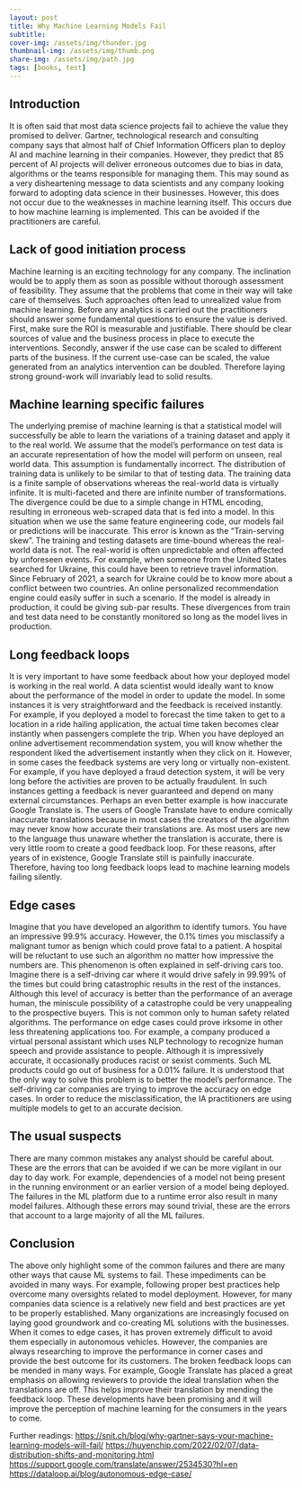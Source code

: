 ```yaml
---
layout: post
title: Why Machine Learning Models Fail
subtitle: 
cover-img: /assets/img/thunder.jpg
thumbnail-img: /assets/img/thumb.png
share-img: /assets/img/path.jpg
tags: [books, test]
---
```

## Introduction
It is often said that most data science projects fail to achieve the value they promised to deliver. Gartner, technological research and consulting company says that almost half of Chief Information Officers plan to deploy AI and machine learning in their companies. However, they predict that 85 percent of AI projects will deliver erroneous outcomes due to bias in data, algorithms or the teams responsible for managing them. This may sound as a very disheartening message to data scientists and any company looking forward to adopting data science in their businesses. However, this does not occur due to the weaknesses in machine learning itself. This occurs due to how machine learning is implemented. This can be avoided if the practitioners are careful.

## Lack of good initiation process 
Machine learning is an exciting technology for any company. The inclination would be to apply them as soon as possible without thorough assessment of feasibility. They assume that the problems that come in their way will take care of themselves. Such approaches often lead to unrealized value from machine learning. Before any analytics is carried out the practitioners should answer some fundamental questions to ensure the value is derived. First, make sure the ROI is measurable and justifiable. There should be clear sources of value and the business process in place to execute the interventions. Secondly, answer if the use case can be scaled to different parts of the business. If the current use-case can be scaled, the value generated from an analytics intervention can be doubled. Therefore laying strong ground-work will invariably lead to solid results.

## Machine learning specific failures
The underlying premise of machine learning is that a statistical model will successfully be able to learn the variations of a training dataset and apply it to the real world. We assume that the model’s performance on test data is an accurate representation of how the model will perform on unseen, real world data. This assumption is fundamentally incorrect. The distribution of training data is unlikely to be similar to that of testing data. The training data is a finite sample of observations whereas the real-world data is virtually infinite. It is multi-faceted and there are infinite number of transformations. The divergence could be due to a simple change in HTML encoding, resulting in erroneous web-scraped data that is fed into a model.  In this situation when we use the same feature engineering code, our models fail or predictions will be inaccurate. This error is known as the “Train-serving skew”. 
The training and testing datasets are time-bound whereas the real-world data is not. The real-world is often unpredictable and often affected by unforeseen events. For example, when someone from the United States searched for Ukraine, this could have been to retrieve travel information. Since February of 2021, a search for Ukraine could be to know more about a conflict between two countries. An online personalized recommendation engine could easily suffer in such a scenario. If the model is already in production, it could be giving sub-par results. These divergences from train and test data need to be constantly monitored so long as the model lives in production.  

## Long feedback loops
It is very important to have some feedback about how your deployed model is working in the real world. A data scientist would ideally want to know about the performance of the model in order to update the model. In some instances it is very straightforward and the feedback is received instantly. For example, if you deployed a model to forecast the time taken to get to a location in a ride hailing application, the actual time taken becomes clear instantly when passengers complete the trip. When you have deployed an online advertisement recommendation system, you will know whether the respondent liked the advertisement instantly when they click on it. However, in some cases the feedback systems are very long or virtually non-existent. For example, if you have deployed a fraud detection system, it will be very long before the activities are proven to be actually fraudulent. In such instances getting a feedback is never guaranteed and depend on many external circumstances. Perhaps an even better example is how inaccurate Google Translate is. The users of Google Translate have to endure comically inaccurate translations because in most cases the creators of the algorithm may never know how accurate their translations are. As most users are new to the language thus unaware whether the translation is accurate, there is very little room to create a good feedback loop. For these reasons, after years of in existence, Google Translate still is painfully inaccurate. Therefore, having too long feedback loops lead to machine learning models failing silently. 

## Edge cases
Imagine that you have developed an algorithm to identify tumors. You have an impressive 99.9% accuracy. However, the 0.1% times you misclassify a malignant tumor as benign which could prove fatal to a patient. A hospital will be reluctant to use such an algorithm no matter how impressive the numbers are. This phenomenon is often explained in self-driving cars too. Imagine there is a self-driving car where it would drive safely in 99.99% of the times but could bring catastrophic results in the rest of the instances. Although this level of accuracy is better than the performance of an average human, the miniscule possibility of a catastrophe could be very unappealing to the prospective buyers.  This is not common only to human safety related algorithms. The performance on edge cases could prove irksome in other less threatening applications too. For example, a company produced a virtual personal assistant which uses NLP technology to recognize human speech and provide assistance to people. Although it is impressively accurate, it occasionally produces racist or sexist comments. Such ML products could go out of business for a 0.01% failure.
It is understood that the only way to solve this problem is to better the model’s performance. The self-driving car companies are trying to improve the accuracy on edge cases. In order to reduce the misclassification, the IA practitioners are using multiple models to get to an accurate decision.

## The usual suspects
There are many common mistakes any analyst should be careful about. These are the errors that can be avoided if we can be more vigilant in our day to day work. For example, dependencies of a model not being present in the running environment or an earlier version of a model being deployed. The failures in the ML platform due to a runtime error also result in many model failures. Although these errors may sound trivial, these are the errors that account to a large majority of all the ML failures. 

## Conclusion
The above only highlight some of the common failures and there are many other ways that cause ML systems to fail. These impediments can be avoided in many ways. For example, following proper best practices help overcome many oversights related to model deployment. However, for many companies data science is a relatively new field and best practices are yet to be properly established. Many organizations are increasingly focused on laying good groundwork and co-creating ML solutions with the businesses. When it comes to edge cases, it has proven extremely difficult to avoid them especially in autonomous vehicles. However, the companies are always researching to improve the performance in corner cases and provide the best outcome for its customers. The broken feedback loops can be mended in many ways. For example, Google Translate has placed a great emphasis on allowing reviewers to provide the ideal translation when the translations are off. This helps improve their translation by mending the feedback loop. These developments have been promising and it will improve the perception of machine learning for the consumers in the years to come. 

Further readings:
https://snit.ch/blog/why-gartner-says-your-machine-learning-models-will-fail/
https://huyenchip.com/2022/02/07/data-distribution-shifts-and-monitoring.html
https://support.google.com/translate/answer/2534530?hl=en
https://dataloop.ai/blog/autonomous-edge-case/
